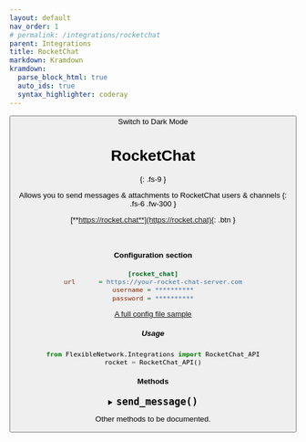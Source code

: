 ```yaml
---
layout: default
nav_order: 1
# permalink: /integrations/rocketchat
parent: Integrations
title: RocketChat
markdown: Kramdown
kramdown:
  parse_block_html: true
  auto_ids: true
  syntax_highlighter: coderay
---
```


<button class="btn js-toggle-dark-mode">Switch to Dark Mode

<script>
const toggleDarkMode = document.querySelector('.js-toggle-dark-mode');

jtd.addEvent(toggleDarkMode, 'click', function(){
  if (jtd.getTheme() === 'dark') {
    jtd.setTheme('light');
    toggleDarkMode.textContent = 'Switch to Dark Mode';
  } else {
    jtd.setTheme('dark');
    toggleDarkMode.textContent = 'Switch to Light Mode';
  }
});
</script>


# RocketChat
{: .fs-9 }

Allows you to send messages & attachments to RocketChat users & channels
{: .fs-6 .fw-300 }


[**https://rocket.chat**](https://rocket.chat){: .btn }


<br>

#### Configuration section

```ini
[rocket_chat]
url      = https://your-rocket-chat-server.com
username = **********
password = **********
```

[A full config file sample](/Docs/config_file.md#sample_config_file)

##### Usage

```python
from FlexibleNetwork.Integrations import RocketChat_API
rocket = RocketChat_API()
```

#### Methods

<details markdown="1" id="send_message">
  <summary markdown='span'> 
  <b style="font-size:20px"> <code>send_message()</code></b>
  </summary>
  <br>
  Allows you to send a RocketChat message to a list of users

   ### INPUT

   | Input     | Type | Description                                                  | Options        | Default |
   | --------- | ---- | ------------------------------------------------------------ | -------------- | ------- |
   | `member_name_lst` | List of strings  | users to send messages to.     |                |         |
   | `message` | String  | Message to send                |                |         |

   ### OUTPUT

   > Returns a dictionary

   | Key     | Type | Description                                                  | Options        | Default |
   | --------- | ---- | ------------------------------------------------------------ | -------------- | ------- |
   | `success` | Boolean  | Whether the message was sent successfully or not.     |                |         |
   | `fail_reason` | String  | Message to send                |                |         |




</details>

Other methods to be documented.